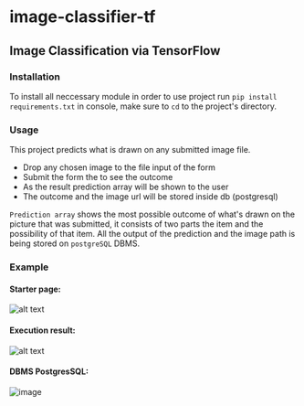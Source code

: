 # image-classifier-tf

## Image Classification via TensorFlow
### Installation 
To install all neccessary module in order to use project run `pip install requirements.txt` in console, make sure to `cd` to the project's directory. 


### Usage 
This project predicts what is drawn on any submitted image file. 
- Drop any chosen image to the file input of the form
- Submit the form the to see the outcome 
- As the result prediction array will be shown to the user 
- The outcome and the image url will be stored inside db (postgresql)

`Prediction array` shows the most possible outcome of what's drawn on the picture that was submitted, it consists of two parts the item and the possibility of that item.
All the output of the prediction and the image path is being stored on `postgreSQL` DBMS. 

### Example
#### Starter page:
![alt text](https://gm1.ggpht.com/EoUsm6G-449MdP889POMqv42T7fFrvMQuxrDOwHEGRJ7rpr7g1mzrZNjEhBSc3bXByZ1xgVqBdhsy8mBzfEkycfs1MRBhmafErWTsm6WWTF7uxACmyxlZ9s1UjXsnZLk0zSySXE9wqtSD9OVxNpypCxA0naYupX28M9JGQjT0PvVpm9bzK2QcL8T48FS1EwOYg5qVk33bvyCqxegX3BjfLg1Zdi7YDjRIqXwzqCcqQganFDMUcTE-8XuLBukXRwapZNyaQhL3ZQ1rtfSaVxKhh_yg9FLEfTPjHZVo5xJz5ZE1dE50OKk5gZaGaZVzU2zRPD6aZRd5gDDB5TNnW4On7WXNarXKu7gqetKJFWXgMYMRe4YthVkMxpEqnjJ9Q5dPeOtbxQQnkF-BoFwTm7qzXExP2oLHIiWOnK3NSrF0rXwGGQinGfd907GTcJZ9hfKig1FGEuBQAU4hfTz-N_CBR-kmOXB5Ne_FKxMfG6Iucbb8xlLE_jtRDeVZzerFUDjuOWfHfB1r_KxsYIltdSxekWAHIWENnpoGDAxzwvcbmmpXMUF5jbCJMwEu7nlsr3Cqa_qAKuWNc7YhBZByFXfRS7MpIvRrClqFcVuqkDgPvQM27Hso04wuBe7UE64NprNxE2CiYzl8dPhbQheRemBjlQIACvebTZmeL4Cb-dId8nQpf2Zw3ytypRl3gqHOoF1pgxu3k-LSEeUtraR8XDcd7uYLYZLhWI=s0-l75-ft-l75-ft)

#### Execution result:
![alt text](https://gm1.ggpht.com/JqIo3vM7ZwfmGP1mu8Y-4xx9g_MQrV5F_mgzufU7nTfcLGrkBoSVoiS7-vDD1pBop_oxSisydKz2XNebgxm0IAOrwyez9eA7N_1id5EbZ5xC-MX0m3-oWiQEpwvwOrRve5WGT_tAHaJrIOtCQZ3HWH1sndIsIfO1PBr5Jy-pPtvLfF14o6MlZGxkjt6UV8hmOM8svEONWXV0nO9HyEF64tRBm128eMOCWaHe71E-80C9N7W8bxNUSNI2HzgOaV-LqMI68iqDMlxRh0Ux2Ljw_B4P0j_BoZoaW5prUlWmUli5PId2Jg2UIw3a26_kFeD1z5r7spv6QYg2TKN9_SW9MehKsUhoKG2W-ygfJa8hWyF6zUdajJIqEuLfBwNgZEBbr9ahAHvhenGgOjNH2xo1C7UHOWIYlo9SYm8px0MFW6irdU6SVyPhZs-Q616C3a3Wh3iDuZ6x9Qrt9ubA059lSl7LdbTa7fYsjKkNkqgLtnrp1ud_0chidQ16nUbg_F2AczArBHx9T7RfwKquZnc1sp4-Uo3ylYFrjQidEvV-xSw0FUpNnVh7ypBQYiPBBMDrc2RVzsaNZvglxkB0WTsTIm5fsmR71aPAMhr1346UpakMny4zJgHh4u1njMHC6Vohom9-1P1pdpnAWoQdOr99IVOnYi9XxKU7yuoWKIbniFQi-gogvcbnCpd6ITPAQPRmB6b0ogbKKLwG141_XLPzWRaQnlrNv_dawQ=s0-l75-ft-l75-ft)

#### DBMS PostgresSQL:
![image](https://user-images.githubusercontent.com/80356093/156661916-5322985a-fc20-4ddf-9e29-8f8250546c4d.png)


